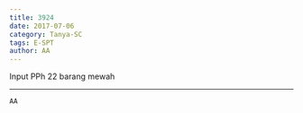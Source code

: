 ```yaml
---
title: 3924
date: 2017-07-06
category: Tanya-SC
tags: E-SPT
author: AA
---
```


Input PPh 22 barang mewah

---



`AA`
